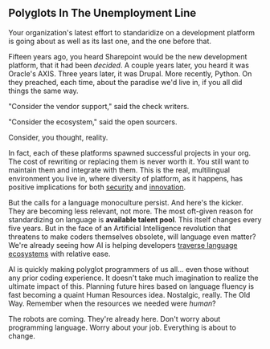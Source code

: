 ## Polyglots In The Unemployment Line

Your organization's latest effort to standaridize on a development platform is going about as well as its last one, and the one before that.

Fifteen years ago, you heard Sharepoint would be the new development platform, that it had been *decided*.  A couple years later, you heard it was Oracle's AXIS.  Three years later, it was Drupal.  More recently, Python.  On they preached, each time, about the paradise we'd live in, if you all did things the same way.

"Consider the vendor support," said the check writers.

"Consider the ecosystem," said the open sourcers.

Consider, you thought, reality.

In fact, each of these platforms spawned successful projects in your org.  The cost of rewriting or replacing them is never worth it.  You still want to maintain them and integrate with them.  This is the real, multilingual environment you live in, where diversity of platform, as it happens, has positive implications for both [security](https://www.schneier.com/essays/archives/2010/11/the_dangers_of_a_sof.html, "The Dangers of a Software Monoculture") and [innovation](https://professionalsecurity.co.uk/news/interviews/monoculture-risk/, "Monoculture Risk").

But the calls for a language monoculture persist.  And here's the kicker.  They are becoming less relevant, not more.  The most oft-given reason for standardizing on language is **available talent pool**.  This itself changes every five years.  But in the face of an Artificial Intelligence revolution that threatens to make coders themselves obsolete, will language even matter?  We're already seeing how AI is helping developers [traverse language ecosystems](https://www.reddit.com/r/perl/comments/1jn9bmm/stringfuzzy_perl_gets_a_fuzzy_matching_upgrade/, "String::Fuzzy — Perl Gets a Fuzzy Matching Upgrade, Powered by AI Collaboration!") with relative ease.

AI is quickly making polyglot programmers of us all... even those without any prior coding experience.  It doesn't take much imagination to realize the ultimate impact of this.  Planning future hires based on language fluency is fast becoming a quaint Human Resources idea.  Nostalgic, really.  The Old Way.  Remember when the resources we needed were *human*?

The robots are coming.  They're already here.  Don't worry about programming language.  Worry about your job. 
 Everything is about to change.

